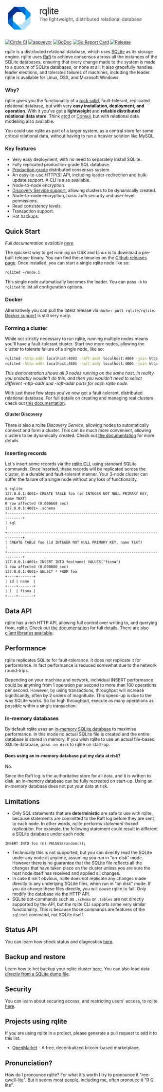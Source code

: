 <img src="doc/logo-text.png" height=100></img>

[![Circle CI](https://circleci.com/gh/rqlite/rqlite/tree/master.svg?style=svg)](https://circleci.com/gh/rqlite/rqlite/tree/master) [![appveyor](https://ci.appveyor.com/api/projects/status/github/rqlite/rqlite?branch=master&svg=true)](https://ci.appveyor.com/project/otoolep/rqlite) [![GoDoc](https://godoc.org/github.com/rqlite/rqlite?status.svg)](https://godoc.org/github.com/rqlite/rqlite) [![Go Report Card](https://goreportcard.com/badge/github.com/rqlite/rqlite)](https://goreportcard.com/report/github.com/rqlite/rqlite) [![Release](https://img.shields.io/github/release/rqlite/rqlite.svg)](https://github.com/rqlite/rqlite/releases)

*rqlite* is a distributed relational database, which uses [SQLite](https://www.sqlite.org/) as its storage engine. rqlite uses [Raft](http://raftconsensus.github.io/) to achieve consensus across all the instances of the SQLite databases, ensuring that every change made to the system is made to a quorum of SQLite databases, or none at all. It also gracefully handles leader elections, and tolerates failures of machines, including the leader. rqlite is available for Linux, OSX, and Microsoft Windows.

### Why?
rqlite gives you the functionality of a [rock solid](http://www.sqlite.org/testing.html), fault-tolerant, replicated relational database, but with very **easy installation, deployment, and operation**. With it you've got a **lightweight** and **reliable distributed relational data store**. Think [etcd](https://github.com/coreos/etcd/) or [Consul](https://github.com/hashicorp/consul), but with relational data modelling also available.

You could use rqlite as part of a larger system, as a central store for some critical relational data, without having to run a heavier solution like MySQL.

### Key features
- Very easy deployment, with no need to separately install SQLite.
- Fully replicated production-grade SQL database.
- [Production-grade](https://github.com/hashicorp/raft) distributed consensus system.
- An easy-to-use HTTP(S) API, including leader-redirection and bulk-update support. A CLI is also available.
- Node-to-node encryption.
- [Discovery Service support](https://github.com/rqlite/rqlite/blob/master/doc/DISCOVERY.md), allowing clusters to be dynamically created.
- Node-to-node encryption, basic auth security and user-level permissions.
- Read consistency levels.
- Transaction support.
- Hot backups.

## Quick Start
_Full documentation available [here](https://github.com/rqlite/rqlite/tree/master/doc)._

The quickest way to get running on OSX and Linux is to download a pre-built release binary. You can find these binaries on the [Github releases page](https://github.com/rqlite/rqlite/releases). Once installed, you can start a single rqlite node like so:
```bash
rqlited ~/node.1
```
This single node automatically becomes the leader. You can pass `-h` to `rqlited` to list all configuration options.

### Docker
Alternatively you can pull the latest release via `docker pull rqlite/rqlite`. [Docker support](https://github.com/rqlite/rqlite-docker) is still very early.

### Forming a cluster
While not strictly necessary to run rqlite, running multiple nodes means you'll have a fault-tolerant cluster. Start two more nodes, allowing the cluster to tolerate failure of a single node, like so:
```bash
rqlited -http-addr localhost:4003 -raft-addr localhost:4004 -join http://localhost:4001 ~/node.2
rqlited -http-addr localhost:4005 -raft-addr localhost:4006 -join http://localhost:4001 ~/node.3
```
_This demonstration shows all 3 nodes running on the same host. In reality you probably wouldn't do this, and then you wouldn't need to select different -http-addr and -raft-addr ports for each rqlite node._

With just these few steps you've now got a fault-tolerant, distributed relational database. For full details on creating and managing real clusters check out [this documentation](https://github.com/rqlite/rqlite/blob/master/doc/CLUSTER_MGMT.md).

#### Cluster Discovery
There is also a rqlite _Discovery Service_, allowing nodes to automatically connect and form a cluster. This can be much more convenient, allowing clusters to be dynamically created. Check out [the documentation](https://github.com/rqlite/rqlite/blob/master/doc/DISCOVERY.md) for more details.

### Inserting records
Let's insert some records via the [rqlite CLI](https://github.com/rqlite/rqlite/blob/master/doc/CLI.md), using standard SQLite commands. Once inserted, these records will be replicated across the cluster, in a durable and fault-tolerant manner. Your 3-node cluster can suffer the failure of a single node without any loss of functionality.
```
$ rqlite
127.0.0.1:4001> CREATE TABLE foo (id INTEGER NOT NULL PRIMARY KEY, name TEXT)
0 row affected (0.000668 sec)
127.0.0.1:4001> .schema
+-----------------------------------------------------------------------------+
| sql                                                                         |
+-----------------------------------------------------------------------------+
| CREATE TABLE foo (id INTEGER NOT NULL PRIMARY KEY, name TEXT)               |
+-----------------------------------------------------------------------------+
127.0.0.1:4001> INSERT INTO foo(name) VALUES("fiona")
1 row affected (0.000080 sec)
127.0.0.1:4001> SELECT * FROM foo
+----+-------+
| id | name  |
+----+-------+
| 1  | fiona |
+----+-------+
```

## Data API
rqlite has a rich HTTP API, allowing full control over writing to, and querying from, rqlite. Check out [the documentation](https://github.com/rqlite/rqlite/blob/master/doc/DATA_API.md) for full details. There are also [client libraries available](https://github.com/rqlite).

## Performance
rqlite replicates SQLite for fault-tolerance. It does not replicate it for performance. In fact performance is reduced somewhat due to the network round-trips.

Depending on your machine and network, individual INSERT performance could be anything from 1 operation per second to more than 100 operations per second. However, by using transactions, throughput will increase significantly, often by 2 orders of magnitude. This speed-up is due to the way SQLite works. So for high throughput, execute as many operations as possible within a single transaction.

### In-memory databases
By default rqlite uses an [in-memory SQLite database](https://www.sqlite.org/inmemorydb.html) to maximise performance. In this mode no actual SQLite file is created and the entire database is stored in memory. If you wish rqlite to use an actual file-based SQLite database, pass `-on-disk` to rqlite on start-up.

#### Does using an in-memory database put my data at risk?
No.

Since the Raft log is the authoritative store for all data, and it is written to disk, an in-memory database can be fully recreated on start-up. Using an in-memory database does not put your data at risk.

## Limitations
 * Only SQL statements that are __deterministic__ are safe to use with rqlite, because statements are committed to the Raft log before they are sent to each node. In other words, rqlite performs _statement-based replication_. For example, the following statement could result in different a SQLite database under each node:
```
INSERT INTO foo (n) VALUES(random());
```
 * Technically this is not supported, but you can directly read the SQLite under any node at anytime, assuming you run in "on-disk" mode. However there is no guarantee that the SQLite file reflects all the changes that have taken place on the cluster unless you are sure the host node itself has received and applied all changes.
 * In case it isn't obvious, rqlite does not replicate any changes made directly to any underlying SQLite files, when run in "on disk" mode. If you do change these files directly, you will cause rqlite to fail. Only modify the database via the HTTP API.
 * SQLite dot-commands such as `.schema` or `.tables` are not directly supported by the API, but the rqlite CLI supports some very similar functionality. This is because those commands are features of the `sqlite3` command, not SQLite itself.

## Status API
You can learn how check status and diagnostics [here](https://github.com/rqlite/rqlite/blob/master/doc/DIAGNOSTICS.md).

## Backup and restore
Learn how to hot backup your rqlite cluster [here](https://github.com/rqlite/rqlite/blob/master/doc/BACKUPS.md). You can also load data [directly from a SQLite dump file](https://github.com/rqlite/rqlite/blob/master/doc/RESTORE_FROM_SQLITE.md).

## Security
You can learn about securing access, and restricting users' access, to rqlite [here](https://github.com/rqlite/rqlite/blob/master/doc/SECURITY.md).

## Projects using rqlite
If you are using rqlite in a project, please generate a pull request to add it to this list.
* [OpenMarket](https://github.com/openmarket/openmarket) - A free, decentralized bitcoin-based marketplace.

## Pronunciation?
How do I pronounce rqlite? For what it's worth I try to pronounce it "ree-qwell-lite". But it seems most people, including me, often pronouce it "R Q lite".
